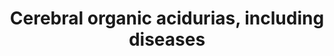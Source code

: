 ---
annotations:
- id: DOID:3613
  parent: central nervous system disease
  type: Disease Ontology
  value: Canavan disease
- id: DOID:0060159
  parent: genetic disease
  type: Disease Ontology
  value: organic acidemia
- id: DOID:0050573
  parent: genetic disease
  type: Disease Ontology
  value: 2-hydroxyglutaric aciduria
- id: DOID:0050575
  parent: genetic disease
  type: Disease Ontology
  value: D-2-hydroxyglutaric aciduria
- id: PW:0000073
  parent: classic metabolic pathway
  type: Pathway Ontology
  value: lysine degradation pathway
- id: PW:0002306
  parent: disease pathway
  type: Pathway Ontology
  value: glutaric aciduria type I pathway
- id: PW:0000013
  parent: disease pathway
  type: Pathway Ontology
  value: disease pathway
authors:
- BrittPieters
- DeSl
- EviSchoenmaker
- IreneHemel
- Egonw
- MaintBot
- Fehrhart
- Eweitz
- Finterly
communities:
- RareDiseases
- IEM
description: This pathway shows disorders related to the accumulation of organic acids
  in body fluids, resulting in cerebral organic acidurias. Symptoms often include
  mental or motor retardation, difficulties while moving and epilepsy. For all but
  one disorder, current treatment options have been proven ineffective. Disorders
  resulting from an enzyme defect are highlighted in pink. This pathway was inspired
  by Chapter 8 of the book of Blau (ISBN 3642403360 (978-3642403361)).
last-edited: 2021-10-07
organisms:
- Homo sapiens
redirect_from:
- /index.php/Pathway:WP4519
- /instance/WP4519
revision: null
schema-jsonld:
- '@context': https://schema.org/
  '@id': https://wikipathways.github.io/pathways/WP4519.html
  '@type': Dataset
  creator:
    '@type': Organization
    name: WikiPathways
  description: This pathway shows disorders related to the accumulation of organic
    acids in body fluids, resulting in cerebral organic acidurias. Symptoms often
    include mental or motor retardation, difficulties while moving and epilepsy. For
    all but one disorder, current treatment options have been proven ineffective.
    Disorders resulting from an enzyme defect are highlighted in pink. This pathway
    was inspired by Chapter 8 of the book of Blau (ISBN 3642403360 (978-3642403361)).
  keywords:
  - 2-Ketoglutaric acid
  - 2-Oxoadipic acid
  - 2-aminoadipic semialdehyde
  - 3-Hydroxyglutaric acid
  - 3-hydroxyglutaryl coenzyme a
  - Acetyl coenzyme A
  - Aminoacylase-2
  - Antiquitin
  - Aspartate
  - CROTONYL COENZYME A
  - Coenzyme A
  - D-2-Hydroxyglutaric acid
  - D-2-hydroxyglutarate dehydrogenase
  - FAD
  - FADH2
  - Glutaconic acid
  - 'Glutaconyl '
  - Glutaric acid
  - Glutaryl-Coenzyme A dehydrogenase
  - H+
  - 'Hydroxyacid-oxoacid '
  - IDH2
  - L-2-Aminoadipic acid
  - L-2-Hydroxyglutaric acid
  - L-N-Acetylaspartate
  - L-malDH
  - L2HGDH
  - NAD+
  - NADH
  - NADPH
  - NADPH+
  - Pipecolic acid pathway
  - Saccharopine pathway
  - TCA cycle
  - Tryptophan
  - coenzyme A
  - glutaryl-coenzyme A
  - glutarylcarnitine
  - hydroxylysine
  - lysine
  - transhydrogenase
  license: CC0
  name: Cerebral organic acidurias, including diseases
seo: CreativeWork
title: Cerebral organic acidurias, including diseases
wpid: WP4519
---